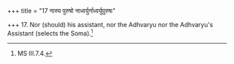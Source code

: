 +++
title = "17 नास्य पुरुषो नाध्वर्युर्नाध्वर्युपुरुषः"

+++
17. Nor (should) his assistant, nor the Adhvaryu nor the Adhvaryu's Assistant (selects the Soma).[^1]  


[^1]: MS III.7.4.  
